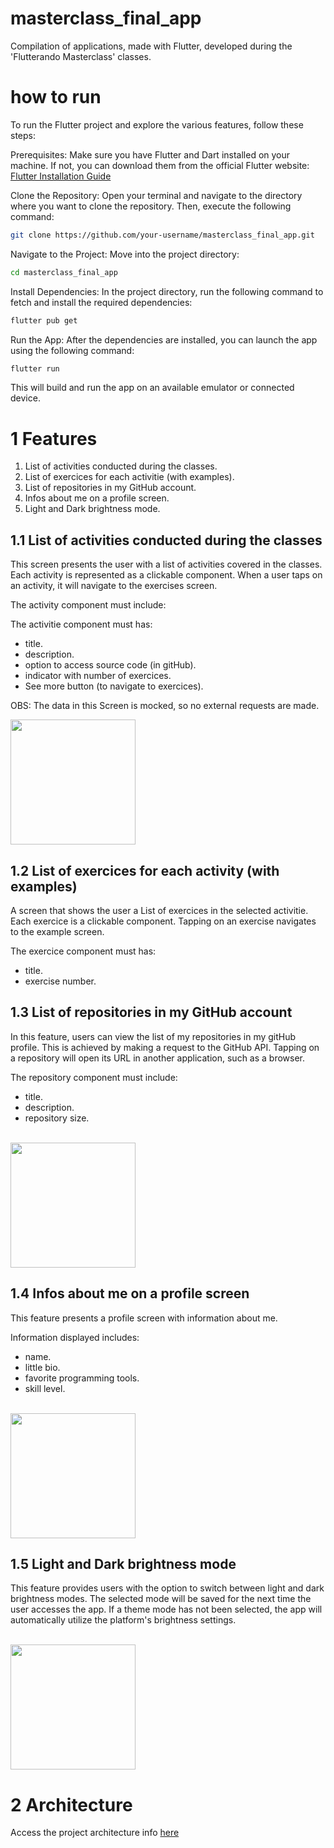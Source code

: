 # masterclass_final_app

Compilation of applications, made with Flutter, developed during the 'Flutterando Masterclass' classes.

# how to run

To run the Flutter project and explore the various features, follow these steps:

Prerequisites: Make sure you have Flutter and Dart installed on your machine. If not, you can download them from the official Flutter website: [Flutter Installation Guide](https://docs.flutter.dev/get-started/install)

Clone the Repository: Open your terminal and navigate to the directory where you want to clone the repository. Then, execute the following command:

```bash
git clone https://github.com/your-username/masterclass_final_app.git
```
Navigate to the Project: Move into the project directory:

```bash
cd masterclass_final_app
```

Install Dependencies: In the project directory, run the following command to fetch and install the required dependencies:

```bash
flutter pub get
```

Run the App: After the dependencies are installed, you can launch the app using the following command:

```bash
flutter run
```

This will build and run the app on an available emulator or connected device.

# 1 Features

1. List of activities conducted during the classes.
2. List of exercices for each activitie (with examples).
3. List of repositories in my GitHub account.
4. Infos about me on a profile screen.
5. Light and Dark brightness mode.

## 1.1 List of activities conducted during the classes

This screen presents the user with a list of activities covered in the classes. Each activity is represented as a clickable component. When a user taps on an activity, it will navigate to the exercises screen.

The activity component must include:

The activitie component must has: 
- title.
- description.
- option to access source code (in gitHub).
- indicator with number of exercices.
- See more button (to navigate to exercices).

OBS: The data in this Screen is mocked, so no external requests are made.

<img src="./screenshots/activity_page_screenshot.png" width="200"/>

## 1.2 List of exercices for each activity (with examples)

A screen that shows the user a List of exercices in the selected activitie. Each exercice is a clickable component. Tapping on an exercise navigates to the example screen.

The exercice component must has: 
- title.
- exercise number.

## 1.3 List of repositories in my GitHub account

In this feature, users can view the list of my repositories in my gitHub profile. This is achieved by making a request to the GitHub API. Tapping on a repository will open its URL in another application, such as a browser.

The repository component must include:
- title.
- description.
- repository size.

<br />

<img src="./screenshots/github_repos_page_screenshot.png" width="200"/>

## 1.4 Infos about me on a profile screen

This feature presents a profile screen with information about me.

Information displayed includes:
- name.
- little bio.
- favorite programming tools.
- skill level.

<br />

<img src="./screenshots/profile_page_screenshot.png" width="200"/>

## 1.5 Light and Dark brightness mode

This feature provides users with the option to switch between light and dark brightness modes. The selected mode will be saved for the next time the user accesses the app. If a theme mode has not been selected, the app will automatically utilize the platform's brightness settings.

<br />

<img src="./screenshots/theme_mode_transition.gif" width="200"/>

# 2 Architecture

Access the project architecture info [here](./ARCHITECTURE.md)